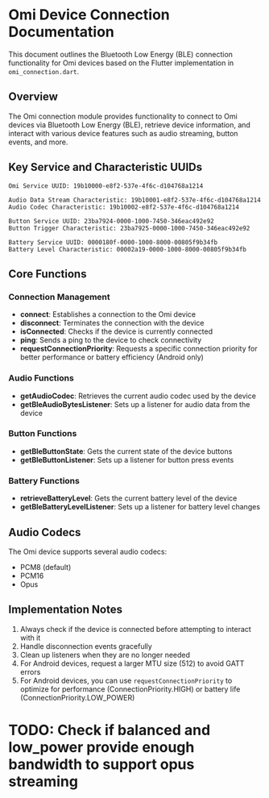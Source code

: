 # Omi Device Connection Documentation

This document outlines the Bluetooth Low Energy (BLE) connection functionality for Omi devices based on the Flutter implementation in `omi_connection.dart`.

## Overview

The Omi connection module provides functionality to connect to Omi devices via Bluetooth Low Energy (BLE), retrieve device information, and interact with various device features such as audio streaming, button events, and more.

## Key Service and Characteristic UUIDs

```
Omi Service UUID: 19b10000-e8f2-537e-4f6c-d104768a1214

Audio Data Stream Characteristic: 19b10001-e8f2-537e-4f6c-d104768a1214
Audio Codec Characteristic: 19b10002-e8f2-537e-4f6c-d104768a1214

Button Service UUID: 23ba7924-0000-1000-7450-346eac492e92
Button Trigger Characteristic: 23ba7925-0000-1000-7450-346eac492e92

Battery Service UUID: 0000180f-0000-1000-8000-00805f9b34fb
Battery Level Characteristic: 00002a19-0000-1000-8000-00805f9b34fb
```

## Core Functions

### Connection Management

- **connect**: Establishes a connection to the Omi device
- **disconnect**: Terminates the connection with the device
- **isConnected**: Checks if the device is currently connected
- **ping**: Sends a ping to the device to check connectivity
- **requestConnectionPriority**: Requests a specific connection priority for better performance or battery efficiency (Android only)

### Audio Functions

- **getAudioCodec**: Retrieves the current audio codec used by the device
- **getBleAudioBytesListener**: Sets up a listener for audio data from the device

### Button Functions

- **getBleButtonState**: Gets the current state of the device buttons
- **getBleButtonListener**: Sets up a listener for button press events

### Battery Functions

- **retrieveBatteryLevel**: Gets the current battery level of the device
- **getBleBatteryLevelListener**: Sets up a listener for battery level changes

## Audio Codecs

The Omi device supports several audio codecs:

- PCM8 (default)
- PCM16
- Opus

## Implementation Notes

1. Always check if the device is connected before attempting to interact with it
2. Handle disconnection events gracefully
3. Clean up listeners when they are no longer needed
4. For Android devices, request a larger MTU size (512) to avoid GATT errors
5. For Android devices, you can use `requestConnectionPriority` to optimize for performance (ConnectionPriority.HIGH) or battery life (ConnectionPriority.LOW_POWER)
# TODO: Check if balanced and low_power provide enough bandwidth to support opus streaming
